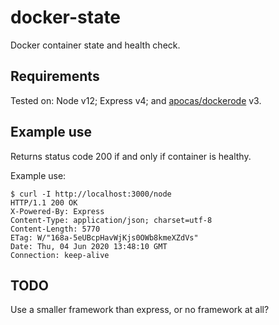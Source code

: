 # docker-state

Docker container state and health check.

## Requirements

Tested on: Node v12; Express v4; and [apocas/dockerode] v3.

[apocas/dockerode]: https://github.com/apocas/dockerode

## Example use

Returns status code 200 if and only if container is healthy.

Example use:

    $ curl -I http://localhost:3000/node
    HTTP/1.1 200 OK
    X-Powered-By: Express
    Content-Type: application/json; charset=utf-8
    Content-Length: 5770
    ETag: W/"168a-5eUBcpHavWjKjs0OWb8kmeXZdVs"
    Date: Thu, 04 Jun 2020 13:48:10 GMT
    Connection: keep-alive

## TODO

Use a smaller framework than express, or no framework at all?
